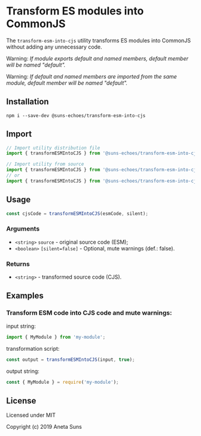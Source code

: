 Transform ES modules into CommonJS
==================================

The `transform-esm-into-cjs` utility transforms ES modules into CommonJS without adding any unnecessary code.

Warning: *If module exports default and named members, default member will be named "default".*

Warning: *If default and named members are imported from the same module, default member will be named "default".*


Installation
------------

`npm i --save-dev @suns-echoes/transform-esm-into-cjs`


Import
------

```js
// Import utility distribution file
import { transformESMIntoCJS } from '@suns-echoes/transform-esm-into-cjs';
```

```js
// Import utility from source
import { transformESMIntoCJS } from '@suns-echoes/transform-esm-into-cjs/src';
// or
import { transformESMIntoCJS } from '@suns-echoes/transform-esm-into-cjs/src/transform-esm-into-cjs';
```


Usage
-----

```js
const cjsCode = transformESMIntoCJS(esmCode, silent);
```


### Arguments

* `<string>` `source` - original source code (ESM);
* `<boolean>` `[silent=false]` - Optional, mute warnings (def.: false).


### Returns

* `<string>` - transformed source code (CJS).


Examples
--------

### Transform ESM code into CJS code and mute warnings:

input string:

```js
import { MyModule } from 'my-module';
```

transformation script:

```js
const output = transformESMIntoCJS(input, true);
```

output string:

```js
const { MyModule } = require('my-module');
```


License
-------

Licensed under MIT

Copyright (c) 2019 Aneta Suns
